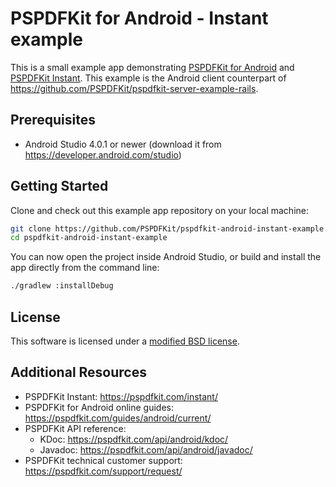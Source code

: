 # PSPDFKit for Android - Instant example

This is a small example app demonstrating [PSPDFKit for Android](https://pspdfkit.com/pdf-sdk/android/) and [PSPDFKit Instant](https://pspdfkit.com/instant/). This example is the Android client counterpart of https://github.com/PSPDFKit/pspdfkit-server-example-rails.

## Prerequisites

- Android Studio 4.0.1 or newer (download it from https://developer.android.com/studio)

## Getting Started

Clone and check out this example app repository on your local machine:

```sh
git clone https://github.com/PSPDFKit/pspdfkit-android-instant-example.git
cd pspdfkit-android-instant-example
```

You can now open the project inside Android Studio, or build and install the app directly from the command line:

```sh
./gradlew :installDebug
```

## License

This software is licensed under a [modified BSD license](LICENSE).

## Additional Resources

* PSPDFKit Instant: https://pspdfkit.com/instant/
* PSPDFKit for Android online guides: https://pspdfkit.com/guides/android/current/
* PSPDFKit API reference:
  * KDoc: https://pspdfkit.com/api/android/kdoc/
  * Javadoc: https://pspdfkit.com/api/android/javadoc/
* PSPDFKit technical customer support: https://pspdfkit.com/support/request/  
